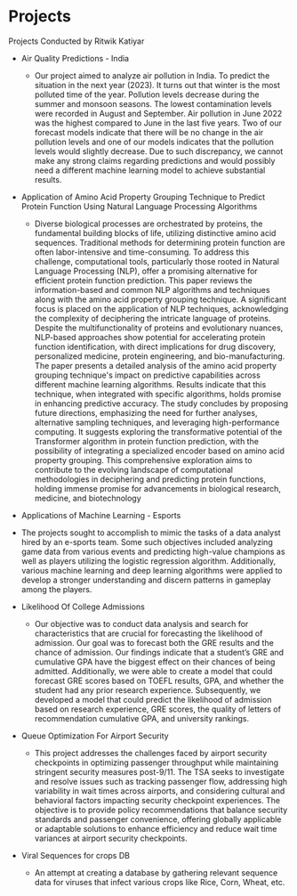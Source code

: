 # Projects
Projects Conducted by Ritwik Katiyar

+ Air Quality Predictions - India
  - Our project aimed to analyze air pollution in India. To predict the situation in the next year (2023). It turns out that winter is the most polluted time of the year. Pollution levels decrease during the summer and monsoon seasons. The lowest contamination levels were recorded in August and September. Air pollution in June 2022 was the highest compared to June in the last five years. Two of our forecast models indicate that there will be no change in the air pollution levels and one of our models indicates that the pollution levels would slightly decrease. Due to such discrepancy, we cannot make any strong claims regarding predictions and would possibly need a different machine learning model to achieve substantial results.

+ Application of Amino Acid Property Grouping Technique to Predict Protein Function Using Natural Language Processing Algorithms
  - Diverse biological processes are orchestrated by proteins, the fundamental building blocks of life, utilizing distinctive amino acid sequences. Traditional methods for determining protein function are often labor-intensive and time-consuming. To address this challenge, computational tools, particularly those rooted in Natural Language Processing (NLP), offer a promising alternative for efficient protein function prediction. This paper reviews the information-based and common NLP algorithms and techniques along with the amino acid property grouping technique. A significant focus is placed on the application of NLP techniques, acknowledging the complexity of deciphering the intricate language of proteins. Despite the multifunctionality of proteins and evolutionary nuances, NLP-based approaches show potential for accelerating protein function
identification, with direct implications for drug discovery, personalized medicine, protein engineering, and bio-manufacturing. The paper presents a detailed analysis of the amino acid property grouping technique's impact on predictive capabilities across different machine learning algorithms. Results indicate that this technique, when integrated with specific algorithms, holds promise in enhancing predictive accuracy. The study concludes by proposing future directions, emphasizing the need for further analyses,
alternative sampling techniques, and leveraging high-performance computing. It suggests exploring the transformative potential of the Transformer algorithm in protein function prediction, with the possibility of integrating a specialized encoder based on amino acid property grouping. This comprehensive exploration aims to contribute to the evolving landscape of computational methodologies in deciphering and predicting protein functions, holding immense promise for advancements in biological research, medicine, and biotechnology

+  Applications of Machine Learning - Esports
  - The projects sought to accomplish to mimic the tasks of a data analyst hired by an e-sports team. Some such objectives included analyzing game data from various events and predicting high-value champions as well as players utilizing the logistic regression algorithm. Additionally, various machine learning and deep learning algorithms were applied to develop a stronger understanding and discern patterns in gameplay among the players. 

+ Likelihood Of College Admissions
  - Our objective was to conduct data analysis and search for characteristics that are crucial for forecasting the likelihood of admission. Our goal was to forecast both the GRE results and the chance of admission. Our findings indicate that a student’s GRE and cumulative GPA have the biggest effect on their chances of being admitted. Additionally, we were able to create a model that could forecast GRE scores based on TOEFL results, GPA, and whether the student had any prior research experience. Subsequently, we developed a model that could predict the likelihood of admission based on research experience, GRE scores, the quality of letters of recommendation cumulative GPA, and university rankings. 

+ Queue Optimization For Airport Security
  - This project addresses the challenges faced by airport security checkpoints in optimizing passenger throughput while maintaining stringent security measures post-9/11. The TSA seeks to investigate and resolve issues such as tracking passenger flow, addressing high variability in wait times across airports, and considering cultural and behavioral factors impacting security checkpoint experiences. The objective is to provide policy recommendations that balance security standards and passenger convenience, offering globally applicable or adaptable solutions to enhance efficiency and reduce wait time variances at airport security checkpoints.

+ Viral Sequences for crops DB
  - An attempt at creating a database by gathering relevant sequence data for viruses that infect various crops like Rice, Corn, Wheat, etc.
